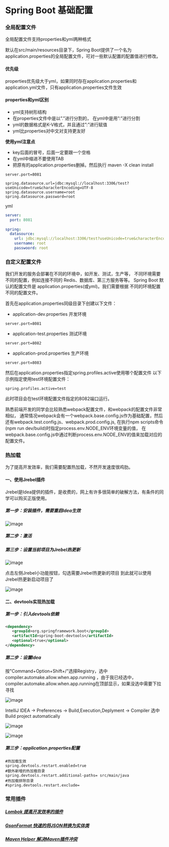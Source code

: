 # Spring Boot 基础配置
### 全局配置文件
全局配置文件支持properties和yml两种格式

默认在src/main/resources目录下，Spring Boot提供了一个名为application.properties的全局配置文件，可对一些默认配置的配置值进行修改。
#### 优先级
properties优先级大于yml，如果同时存在application.properties和application.yml文件，只有application.properties文件生效
#### properties和yml区别
- yml支持树形结构
- 在properties文件中是以”.”进行分割的， 在yml中是用”:”进行分割
- yml的数据格式是K-V格式，并且通过”:”进行赋值
- yml比properties对中文对支持更友好

**使用yml注意点**
- key后面的冒号，后面一定要跟一个空格
- 在yml中缩进不要使用TAB
- 把原有的application.properties删掉。然后执行 maven -X clean install

```properties
server.port=8081

spring.datasource.url=jdbc:mysql://localhost:3306/test?useUnicode=true&characterEncoding=UTF-8
spring.datasource.username=root
spring.datasource.password=root
```

yml
```yaml
server: 
  port: 8081
 
spring: 
  datasource: 
    url: jdbc:mysql://localhost:3306/test?useUnicode=true&characterEncoding=UTF-8
    username: root
    passwoord: root
```

### 自定义配置文件
我们开发的服务会部署在不同的环境中，如开发、测试，生产等，
不同环境需要不同的配置，例如连接不同的 Redis、数据库、第三方服务等等。
Spring Boot 默认的配置文件是 application.properties(或yml)。我们需要根据
不同的环境配置不同的配置文件。

首先在application.properties同级目录下创建以下文件：
- application-dev.properties    开发环境
```properties
server.port=8081
```
- application-test.properties   测试环境
```properties
server.port=8082
```
- application-prod.properties   生产环境
```properties
server.port=8083
```

然后在application.properties指定spring.profiles.active使用哪个配置文件
以下示例指定使用test环境配置文件：
```properties
spring.profiles.active=test
```
此时项目会在test环境配置文件指定的8082端口运行。

熟悉前端开发的同学会比较熟悉webpack配置文件，和webpack的配置文件非常相似，
通常情况webpack会有一个webpack.base.config.js作为基础配置，然后还有webpack.test.config.js、webpack.prod.config.js,
在执行npm scripts命令(npm run dev/build)时指定process.env.NODE_ENV环境变量的值，
在webpack.base.config.js中通过判断process.env.NODE_ENV的值来加载对应的配置文件。

### 热加载
为了提高开发效率，我们需要配置热加载，不然开发速度很鸡肋。
#### 一、使用Jrebel插件
Jrebel是Idea提供的插件，是收费的，网上有许多很简单的破解方法，有条件的同学可以购买正版使用。
##### 第一步：安装插件，需要重启Idea生效

![image](https://github.com/zhuqitao/spring-boot-examples/blob/master/springboot-base-config/src/main/resources/static/images/1.png)

##### 第二步：激活
##### 第三步：设置当前项目为Jrebel热更新

![image](https://github.com/zhuqitao/spring-boot-examples/blob/master/springboot-base-config/src/main/resources/static/images/3.png)

点击左侧Jrebel小功能按钮，勾选需要Jrebel热更新的项目
到此就可以使用Jrebel热更新启动项目了

![image](https://github.com/zhuqitao/spring-boot-examples/blob/master/springboot-base-config/src/main/resources/static/images/4.png)

#### 二、devtools实现热加载
##### 第一步：引入devtools依赖
```xml
<dependency>
   <groupId>org.springframework.boot</groupId>
   <artifactId>spring-boot-devtools</artifactId>
   <optional>true</optional>
</dependency>
```
##### 第二步：设置Idea
按"Command+Option+Shift+/"选择Registry，选中compiler.automake.allow.when.app.running
，由于我已经选中，compiler.automake.allow.when.app.running在顶部显示，如果没选中需要下拉寻找

![image](https://github.com/zhuqitao/spring-boot-examples/blob/master/springboot-base-config/src/main/resources/static/images/6.png)

IntelliJ IDEA -> Preferences -> Build,Execution,Deplyment -> Compiler
选中Build project automatically

![image](https://github.com/zhuqitao/spring-boot-examples/blob/master/springboot-base-config/src/main/resources/static/images/5.png)

![image](https://github.com/zhuqitao/spring-boot-examples/blob/master/springboot-base-config/src/main/resources/static/images/7.png)
##### 第三步：application.properties配置
```properties
#热加载生效
spring.devtools.restart.enabled=true
#额外新增的热加载目录
spring.devtools.restart.additional-paths= src/main/java
#热加载排除目录
#spring.devtools.restart.exclude= 
```

### 常用插件
##### [Lombok 提高开发效率的插件](https://github.com/mplushnikov/lombok-intellij-plugin)
##### [GsonFormat 快速的将JSON转换为实体类](https://github.com/zzz40500/GsonFormat)
##### [Maven Helper 解决Maven插件冲突](http://plugins.jetbrains.com/plugin/7179-maven-helper)

